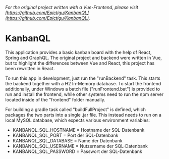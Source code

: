 *For the original project written with a Vue-Frontend, please visit [https://github.com/Epictigu/KanbanQL](https://github.com/Epictigu/KanbanQL).*

# KanbanQL

This application provides a basic kanban board with the help of React, Spring and GraphQL. The original project and backend were written in Vue, but to highlight the differences between Vue and React, this project has been rewritten in React.

To run this app in development, just run the "runBackend" task. This starts the backend together with a H2 In-Memory database.
To start the frontend additionally, under Windows a batch file ("runFrontend.bat") is provided to run and install the frontend,
while other systems need to run the npm server located inside of the "frontend" folder manually.

For building a gradle task called "buildFullProject" is defined, which packages the two parts into a single .jar file.
This instead needs to run on a local MySQL database, which expects various environment variables:

* KANBANQL_SQL_HOSTNAME = Hostname der SQL-Datenbank
* KANBANQL_SQL_PORT = Port der SQL-Datenbank
* KANBANQL_SQL_DATABASE = Name der Datenbank
* KANBANQL_SQL_USERNAME = Nutzername der SQL-Datenbank
* KANBANQL_SQL_PASSWORD = Passwort der SQL-Datenbank
